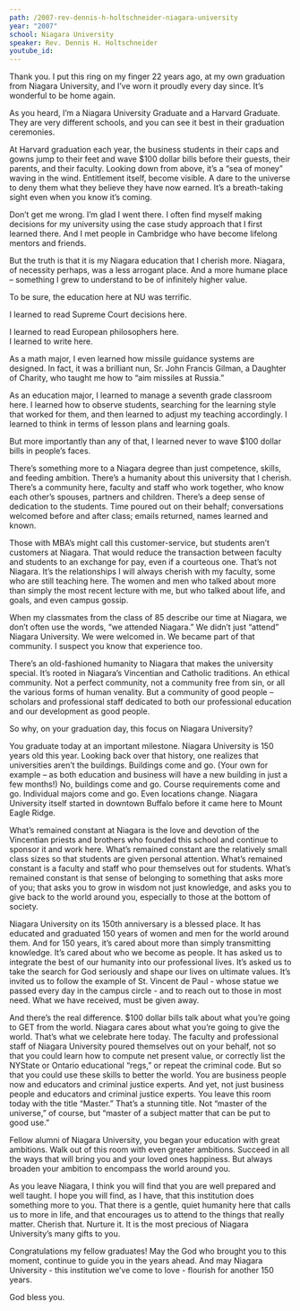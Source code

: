 ```yaml
---
path: /2007-rev-dennis-h-holtschneider-niagara-university
year: "2007"
school: Niagara University
speaker: Rev. Dennis H. Holtschneider
youtube_id: 
---
```


Thank you.  I put this ring on my finger 22 years ago, at my own graduation from Niagara University, and I’ve worn it proudly every day since.  It’s wonderful to be home again.

As you heard, I’m a Niagara University Graduate and a Harvard Graduate.  They are very different schools, and you can see it best in their graduation ceremonies.

At Harvard graduation each year, the business students in their caps and gowns jump to their feet and wave $100 dollar bills before their guests, their parents, and their faculty.  Looking down from above, it’s a “sea of money” waving in the wind.  Entitlement itself, become visible.  A dare to the universe to deny them what they believe they have now earned.  It’s a breath-taking sight even when you know it’s coming.   

Don’t get me wrong.  I’m glad I went there.  I often find myself making decisions for my university using the case study approach that I first learned there.  And I met people in Cambridge who have become lifelong mentors and friends.  

But the truth is that it is my Niagara education that I cherish more.  Niagara, of necessity perhaps, was a less arrogant place.  And a more humane place – something I grew to understand to be of infinitely higher value.  

To be sure, the education here at NU was terrific.  

I learned to read Supreme Court decisions here.

I learned to read European philosophers here.  
I learned to write here.

As a math major, I even learned how missile guidance systems are designed.  In fact, it was a brilliant nun, Sr. John Francis Gilman, a Daughter of Charity, who taught me how to “aim missiles at Russia.” 

As an education major, I learned to manage a seventh grade classroom here.  I learned how to observe students, searching for the learning style that worked for them, and then learned to adjust my teaching accordingly.  I learned to think in terms of lesson plans and learning goals.  

But more importantly than any of that, I learned never to wave $100 dollar bills in people’s faces.  

There’s something more to a Niagara degree than just competence, skills, and feeding ambition.  There’s a humanity about this university that I cherish.  There’s a community here, faculty and staff who work together, who know each other’s spouses, partners and children.  There’s a deep sense of dedication to the students.  Time poured out on their behalf; conversations welcomed before and after class; emails returned, names learned and known. 

Those with MBA’s might call this customer-service, but students aren’t customers at Niagara.  That would reduce the transaction between faculty and students to an exchange for pay, even if a courteous one.  That’s not Niagara.  It’s the relationships I will always cherish with my faculty, some who are still teaching here.  The women and men who talked about more than simply the most recent lecture with me, but who talked about life, and goals, and even campus gossip.  

When my classmates from the class of 85 describe our time at Niagara, we don’t often use the words, “we attended Niagara.”  We didn’t just “attend” Niagara University.  We were welcomed in.  We became part of that community.  I suspect you know that experience too.

There’s an old-fashioned humanity to Niagara that makes the university special.  It’s rooted in Niagara’s Vincentian and Catholic traditions.  An ethical community.  Not a perfect community, not a community free from sin, or all the various forms of human venality.  But a community of good people – scholars and professional staff dedicated to both our professional education and our development as good people.  

So why, on your graduation day, this focus on Niagara University?  

You graduate today at an important milestone.  Niagara University is 150 years old this year.  Looking back over that history, one realizes that universities aren’t the buildings.  Buildings come and go.  (Your own for example – as both education and business will have a new building in just a few months!)  No, buildings come and go.  Course requirements come and go.  Individual majors come and go.  Even locations change.  Niagara University itself started in downtown Buffalo before it came here to Mount Eagle Ridge.  

What’s remained constant at Niagara is the love and devotion of the Vincentian priests and brothers who founded this school and continue to sponsor it and work here.  What’s remained constant are the relatively small class sizes so that students are given personal attention.  What’s remained constant is a faculty and staff who pour themselves out for students.  What’s remained constant is that sense of belonging to something that asks more of you; that asks you to grow in wisdom not just knowledge, and asks you to give back to the world around you, especially to those at the bottom of society.  

Niagara University on its 150th anniversary is a blessed place.  It has educated and graduated 150 years of women and men for the world around them.  And for 150 years, it’s cared about more than simply transmitting knowledge.  It’s cared about who we become as people.  It has asked us to integrate the best of our humanity into our professional lives.  It’s asked us to take the search for God seriously and shape our lives on ultimate values.  It’s invited us to follow the example of St. Vincent de Paul - whose statue we passed every day in the campus circle - and to reach out to those in most need.  What we have received, must be given away. 

And there’s the real difference.  $100 dollar bills talk about what you’re going to GET from the world.  Niagara cares about what you’re going to give the world.  That’s what we celebrate here today.  The faculty and professional staff of Niagara University poured themselves out on your behalf, not so that you could learn how to compute net present value, or correctly list the NYState or Ontario educational “regs,” or repeat the criminal code.  But so that you could use these skills to better the world.  You are business people now and educators and criminal justice experts.  And yet, not just business people and educators and criminal justice experts.  You leave this room today with the title “Master.”  That’s a stunning title.  Not “master of the universe,” of course, but “master of a subject matter that can be put to good use.”  

Fellow alumni of Niagara University, you began your education with great ambitions.  Walk out of this room with even greater ambitions.  Succeed in all the ways that will bring you and your loved ones happiness.  But always broaden your ambition to encompass the world around you.  

As you leave Niagara, I think you will find that you are well prepared and well taught.  I hope you will find, as I have, that this institution does something more to you.  That there is a gentle, quiet humanity here that calls us to more in life, and that encourages us to attend to the things that really matter.  Cherish that.  Nurture it.  It is the most precious of Niagara University’s many gifts to you.  

Congratulations my fellow graduates!  May the God who brought you to this moment, continue to guide you in the years ahead.  And may Niagara University - this institution we’ve come to love - flourish for another 150 years.  

God bless you.

